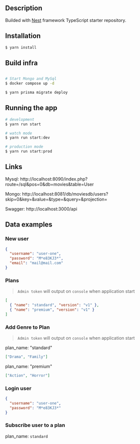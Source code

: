
## Description
Builded with [Nest](https://github.com/nestjs/nest) framework TypeScript starter repository.

## Installation

```bash
$ yarn install
```

## Build infra

```bash

# Start Mongo and MySql
$ docker compose up -d

$ yarn prisma migrate deploy

```

## Running the app

```bash
# development
$ yarn run start

# watch mode
$ yarn run start:dev

# production mode
$ yarn run start:prod
```
## Links

Mysql:
http://localhost:8090/index.php?route=/sql&pos=0&db=movies&table=User

Mongo: 
http://localhost:8081/db/moviesdb/users?skip=0&key=&value=&type=&query=&projection=

Swagger:
http://localhost:3000/api


## Data examples

### New user

```json
{
  "username": "user-one",
  "password": "M*e83KJ3*",
  "email": "mail@mail.com"
}
```

### Plans

> `Admin token` will output on `console` when application start

```json
[
  { "name": "standard", "version": "v1" },
  { "name": "premium", "version": "v1" }
]
```

### Add Genre to Plan

> `Admin token` will output on `console` when application start

plan_name: "standard"

```json
["Drama", "Family"] 
```
plan_name: "premium"

```json
["Action", "Horror"]
```


### Login user

```json
{
  "username": "user-one",
  "password": "M*e83KJ3*"
}
```

### Subscribe user to a plan
plan_name: `standard`

